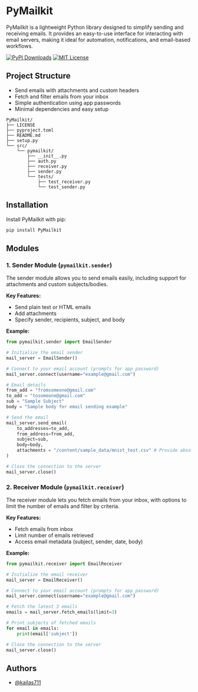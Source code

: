 # PyMailkit

PyMailkit is a lightweight Python library designed to simplify sending and receiving emails. It provides an easy-to-use interface for interacting with email servers, making it ideal for automation, notifications, and email-based workflows.

[![PyPI Downloads](https://static.pepy.tech/badge/pymailkit)](https://pepy.tech/projects/pymailkit)
[![MIT License](https://img.shields.io/badge/License-MIT-green.svg)](https://choosealicense.com/licenses/mit/)


## Project Structure

- Send emails with attachments and custom headers
- Fetch and filter emails from your inbox
- Simple authentication using app passwords
- Minimal dependencies and easy setup

```
PyMailkit/
├── LICENSE
├── pyproject.toml
├── README.md
├── setup.py
└── src/
    └── pymailkit/
        ├── __init__.py
        ├── auth.py
        ├── receiver.py
        ├── sender.py
        └── tests/
            ├── test_receiver.py
            └── test_sender.py
```


## Installation

Install PyMailkit with pip:

```bash
pip install PyMailkit
```

## Modules

### 1. Sender Module (`pymailkit.sender`)

The sender module allows you to send emails easily, including support for attachments and custom subjects/bodies.

**Key Features:**
- Send plain text or HTML emails
- Add attachments
- Specify sender, recipients, subject, and body

**Example:**

```python
from pymailkit.sender import EmailSender

# Initialize the email sender
mail_server = EmailSender()

# Connect to your email account (prompts for app password)
mail_server.connect(username="example@gmail.com")

# Email details
from_add = "fromsomeone@gmail.com"
to_add = "tosomeone@gmail.com"
sub = "Sample Subject"
body = "Sample body for email sending example"

# Send the email
mail_server.send_email(
    to_addresses=to_add,
    from_address=from_add,
    subject=sub,
    body=body,
    attachments = "/content/sample_data/mnist_test.csv" # Provide absolute path
)

# Close the connection to the server
mail_server.close()
```


### 2. Receiver Module (`pymailkit.receiver`)

The receiver module lets you fetch emails from your inbox, with options to limit the number of emails and filter by criteria.

**Key Features:**
- Fetch emails from inbox
- Limit number of emails retrieved
- Access email metadata (subject, sender, date, body)

**Example:**

```python
from pymailkit.receiver import EmailReceiver

# Initialize the email receiver
mail_server = EmailReceiver()

# Connect to your email account (prompts for app password)
mail_server.connect(username="example@gmail.com")

# Fetch the latest 3 emails
emails = mail_server.fetch_emails(limit=3)

# Print subjects of fetched emails
for email in emails:
    print(email['subject'])

# Close the connection to the server
mail_server.close()
```


## Authors
- [@kailas711](https://github.com/kailas711)